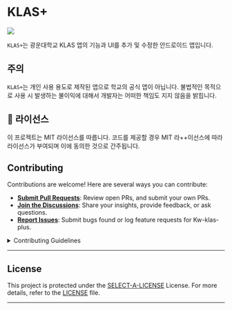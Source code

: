 # KLAS+

<p>
<img src="https://img.shields.io/badge/license-MIT-333333.svg?&style=for-the-badge"/>
</p>


`KLAS+`는 광운대학교 KLAS 앱의 기능과 UI를 추가 및 수정한 안드로이드 앱입니다.

## 주의

`KLAS+`는 개인 사용 용도로 제작된 앱으로 학교의 공식 앱이 아닙니다. 불법적인 목적으로 사용 시 발생하는 불이익에 대해서 개발자는 어떠한 책임도 지지 않음을 밝힙니다.

## 📄 라이선스

이 프로젝트는 MIT 라이선스를 따릅니다. 코드를 제공할 경우 MIT 라++이선스에 따라 라이선스가 부여되며 이에 동의한 것으로 간주됩니다.

##  Contributing

Contributions are welcome! Here are several ways you can contribute:

- **[Submit Pull Requests](https://github.com/IceCream0910/kw-klas-plus/blob/main/CONTRIBUTING.md)**: Review open PRs, and submit your own PRs.
- **[Join the Discussions](https://github.com/IceCream0910/kw-klas-plus/discussions)**: Share your insights, provide feedback, or ask questions.
- **[Report Issues](https://github.com/IceCream0910/kw-klas-plus/issues)**: Submit bugs found or log feature requests for Kw-klas-plus.

<details closed>
    <summary>Contributing Guidelines</summary>

1. **Fork the Repository**: Start by forking the project repository to your GitHub account.
2. **Clone Locally**: Clone the forked repository to your local machine using a Git client.
   ```sh
   git clone https://github.com/IceCream0910/kw-klas-plus
   ```
3. **Create a New Branch**: Always work on a new branch, giving it a descriptive name.
   ```sh
   git checkout -b new-feature-x
   ```
4. **Make Your Changes**: Develop and test your changes locally.
5. **Commit Your Changes**: Commit with a clear message describing your updates.
   ```sh
   git commit -m 'Implemented new feature x.'
   ```
6. **Push to GitHub**: Push the changes to your forked repository.
   ```sh
   git push origin new-feature-x
   ```
7. **Submit a Pull Request**: Create a PR against the original project repository. Clearly describe the changes and their motivations.

Once your PR is reviewed and approved, it will be merged into the main branch.

</details>

---

##  License

This project is protected under the [SELECT-A-LICENSE](https://choosealicense.com/licenses) License. For more details, refer to the [LICENSE](https://choosealicense.com/licenses/) file.

---